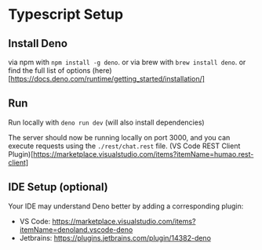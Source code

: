 # Typescript Setup

## Install Deno
via npm with `npm install -g deno`.
or via brew with `brew install deno`.
or find the full list of options (here)[https://docs.deno.com/runtime/getting_started/installation/]

## Run
Run locally with `deno run dev`
(will also install dependencies)

The server should now be running locally on port 3000, and you can execute requests using the `./rest/chat.rest` file.
(VS Code REST Client Plugin)[https://marketplace.visualstudio.com/items?itemName=humao.rest-client]

## IDE Setup (optional)
Your IDE may understand Deno better by adding a corresponding plugin:
- VS Code: https://marketplace.visualstudio.com/items?itemName=denoland.vscode-deno
- Jetbrains: https://plugins.jetbrains.com/plugin/14382-deno